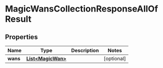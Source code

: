 

# MagicWansCollectionResponseAllOfResult


## Properties

| Name | Type | Description | Notes |
|------------ | ------------- | ------------- | -------------|
|**wans** | [**List&lt;MagicWan&gt;**](MagicWan.md) |  |  [optional] |



